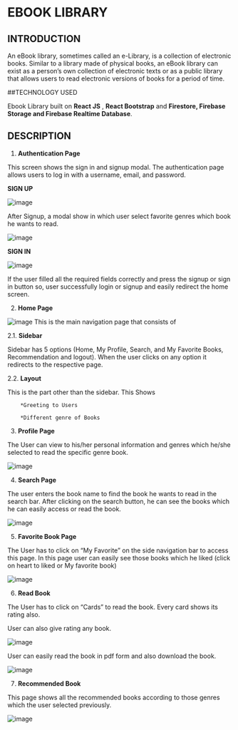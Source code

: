# EBOOK LIBRARY

## INTRODUCTION

An eBook library, sometimes called an e-Library, is a collection of electronic books. Similar to a library made of physical books, an eBook library can exist as a person’s own collection of electronic texts or as a public library that allows users to read electronic versions of books for a period of time.

##TECHNOLOGY USED

Ebook Library built on **React JS** , **React Bootstrap**  and **Firestore, Firebase Storage and Firebase Realtime Database**.

## DESCRIPTION

1.	**Authentication Page**

This screen shows the sign in and signup modal. The authentication page allows users to log in with a username, email, and password.

**SIGN UP**


![image](https://user-images.githubusercontent.com/64039135/159793016-5f7c50ac-3f44-40b9-93f2-022fb799520f.PNG)

After Signup, a modal show in which user select favorite genres which book he wants to read.

![image](https://user-images.githubusercontent.com/64039135/159944437-a1dcfa60-984e-4581-8377-9467be4a16df.png)

**SIGN IN**

![image](https://user-images.githubusercontent.com/64039135/159670581-7bb78db8-ee57-4e44-b88b-10018963db85.PNG)

If the user filled all the required fields correctly and press the signup or sign in button so, user successfully login or signup and easily redirect the home screen.

2.	**Home Page**

![image](https://user-images.githubusercontent.com/64039135/159794027-c8b23e2a-66dc-4f7a-b624-6d2ea2cecf5b.PNG)
This is the main navigation page that consists of


2.1. 	**Sidebar**

Sidebar has 5 options (Home, My Profile, Search, and My Favorite Books, Recommendation and logout). When the user clicks on any option it redirects to the respective page.

2.2. 	**Layout**

This is the part other than the sidebar. This Shows


        *Greeting to Users
        
        *Different genre of Books

3.	  **Profile Page**

The User can view to his/her personal information and genres which he/she selected to read the specific genre book.

![image](https://user-images.githubusercontent.com/64039135/159937262-2fac41dc-5895-4414-b563-c513ac12c5ca.png)


4.	**Search Page**

The user enters the book name to find the book he wants to read in the search bar. After clicking on the search button, he can see the books which he can easily access or read the book.

![image](https://user-images.githubusercontent.com/64039135/159938278-d53d86ac-c18c-4a8b-a0cd-41150823266f.png)

5.	**Favorite Book Page**

The User has to click on “My Favorite” on the side navigation bar to access this page. In this page user can easily see those books which he liked (click on heart to liked or My favorite book)

![image](https://user-images.githubusercontent.com/64039135/159940809-3d726cc5-492f-4086-b1ac-43fa56b7c0a5.png)


6.	**Read Book**

The User has to click on “Cards” to read the book. Every card shows its rating also.

User can also give rating any book.

![image](https://user-images.githubusercontent.com/64039135/159945210-070011f7-13df-4a8c-bed1-4af3d054f1c2.png)


User can easily read the book in pdf form and also download the book.

![image](https://user-images.githubusercontent.com/64039135/159941597-668c4cf8-d81a-409b-a1f2-b95ec154308b.png)


7.	**Recommended Book**

This page shows all the recommended books according to those genres which the user selected previously.

![image](https://user-images.githubusercontent.com/64039135/159942730-d188543e-228a-438e-9116-79b091dd52bb.png)

